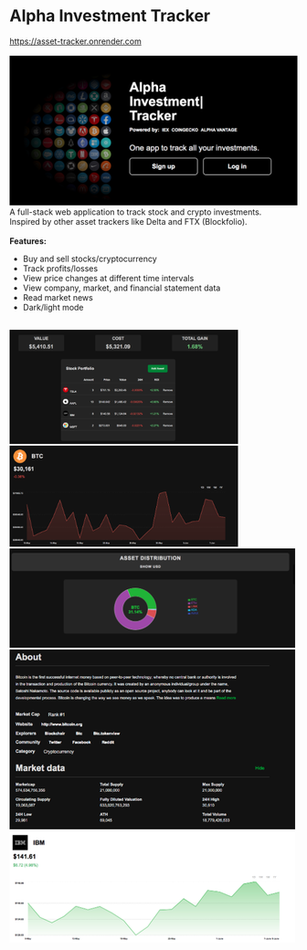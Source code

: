 # Alpha Investment Tracker
https://asset-tracker.onrender.com
<br/>
<br/>
<img src="docs/main.png" width="800px">
<br/>
A full-stack web application to track stock and crypto investments.
<br/>
Inspired by other asset trackers like Delta and FTX (Blockfolio).
<br/>
<br/>
<b>Features:</b>

* Buy and sell stocks/cryptocurrency
* Track profits/losses
* View price changes at different time intervals
* View company, market, and financial statement data
* Read market news
* Dark/light mode
<br/>

<img src="docs/portfolio.png" width="400px">
<img src="docs/graph.png" width="400px">
<img src="docs/distribution.png" width="500px">
<img src="docs/data.png" width="500px">
<img src="docs/light-mode.png" width="500px">
